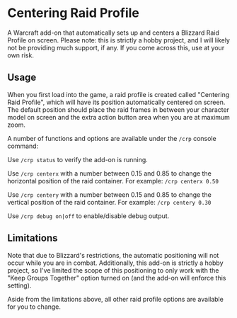 # Centering Raid Profile

A Warcraft add-on that automatically sets up and centers a Blizzard Raid Profile on screen.  Please note: this is strictly a hobby project, and I will likely not be providing much support, if any.  If you come across this, use at your own risk.

## Usage

When you first load into the game, a raid profile is created called "Centering Raid Profile", which will have its position automatically centered on screen.  The default position should place the raid frames in between your character model on screen and the extra action button area when you are at maximum zoom.

A number of functions and options are available under the `/crp` console command:

Use `/crp status` to verify the add-on is running.

Use `/crp centerx` with a number between 0.15 and 0.85 to change the horizontal position of the raid container.  For example: `/crp centerx 0.50`

Use `/crp centery` with a number between 0.15 and 0.85 to change the vertical position of the raid container.  For example: `/crp centery 0.30`

Use `/crp debug on|off` to enable/disable debug output.

## Limitations

Note that due to Blizzard's restrictions, the automatic positioning will not occur while you are in combat.  Additionally, this add-on is strictly a hobby project, so I've limited the scope of this positioning to only work with the "Keep Groups Together" option turned on (and the add-on will enforce this setting).

Aside from the limitations above, all other raid profile options are available for you to change.
